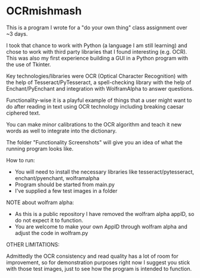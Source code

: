 # OCRmishmash

This is a program I wrote for a "do your own thing" class assignment over ~3 days. 

I took that chance to work with Python (a language I am still learning) and chose to work with third party libraries that I found interesting (e.g. OCR). This was also my first experience building a GUI in a Python program with the use of Tkinter.

Key technologies/libraries were OCR (Optical Character Recognition) with the help of Tesseract/PyTesseract, a spell-checking library with the help of Enchant/PyEnchant and integration with WolframAlpha to answer questions.

Functionality-wise it is a playful example of things that a user might want to do after reading in text using OCR technology including breaking caesar ciphered text.

You can make minor calibrations to the OCR algorithm and teach it new words as well to integrate into the dictionary.


The folder "Functionality Screenshots" will give you an idea of what the running program looks like.

How to run:
- You will need to install the necessary libraries like tesseract/pytesseract, enchant/pyenchant, wolframalpha
- Program should be started from main.py
- I've supplied a few test images in a folder

NOTE about wolfram alpha:
- As this is a public repository I have removed the wolfram alpha appID, so do not expect it to function.
- You are welcome to make your own AppID through wolfram alpha and adjust the code in wolfram.py

OTHER LIMITATIONS:

Admittedly the OCR consistency and read quality has a lot of room for improvement, so for demonstration purposes right now I suggest you stick with those test images, just to see how the program is intended to function. 
